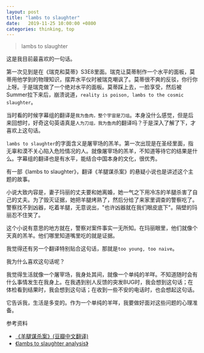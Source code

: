 ```yaml
---
layout: post
title: "lambs to slaughter"
date:   2019-11-25 10:00:00 +0800
categories: thinking, top
---
```


> lambs to slaughter

这是我目前最喜欢的一句话。

第一次见到是在《瑞克和莫蒂》S3E8里面。瑞克让莫蒂制作一个水平的面板，莫蒂用他学到的物理知识，摆弄水平仪时被瑞克嘲讽了。莫蒂很不爽的反驳，你行你上呀。于是瑞克做了一个绝对水平的面板。莫蒂踩上去，一脸享受，然后被Summer拉下来后，崩溃说道，`reality is poison, lambs to the cosmic slaughter`。

当时看的时候字幕组的翻译是`我为鱼肉，整个宇宙是刀俎`。本身没什么感觉，但是后来回想时，好奇这句英语真是`人为刀俎，我为鱼肉`的翻译吗？于是深入了解了下，才喜欢上这句话。

`lambs to slaughter`的字面含义是屠宰场的羔羊。第一次出现是在圣经里面，指无辜和漠不关心陷入危险情况的人。就像屠宰场的羔羊，不知道等待它的结果是什么。字幕组的翻译也是有水平，能结合中国本身的文化，很优秀。

有一部《lambs to slaughter》，翻译《羊腿谋杀案》的悬疑小说也是讲述这个主题的故事。

小说大致内容是，妻子玛丽的丈夫要和她离婚，她一气之下用冷冻的羊腿杀害了自己的丈夫。为了毁灭证据，她把羊腿烤熟了，然后分给了来家里调查的警察吃了。警察找不到凶器，吃着羊腿，无意说出，"也许凶器就在我们眼皮底下"。隔壁的玛丽忍不住笑了。

这个小说有意思的地方就在，警察对案件事实一无所知。在玛丽眼里，他们就像个天真的羔羊。他们哪里知道嘴里吃的就是证据。

我觉得还有另一个翻译特别贴合这句话，那就是`too young, too naive`。

我为什么喜欢这句话呢？

我觉得生活就像一个屠宰场，我身处其间，就像一个单纯的羊咩。不知道随时会有什么事情发生在我身上。在我遇到别人反馈的突发BUG时，我会想到这句话；在体检看到结果时，我会想到这句话；在收到一些不安的电话时，也会想起这句话。

它告诉我，生活是多变的。作为一个单纯的羊咩，我要做好面对这些问题的心理准备。

参考资料

+ [《羊腿谋杀案》(豆瓣中文翻译)](https://www.douban.com/group/topic/62925280/)
+ [《lambs to slaughter analysis》](https://www.pobschools.org/cms/lib/NY01001456/Centricity/Domain/380/Lamb%20to%20the%20Slaughter%20analysis.docx)